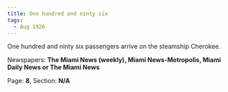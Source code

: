 ```yaml
---  
title: One hundred and ninty six  
tags:  
  - Aug 1926  
---  
```

  
One hundred and ninty six passengers arrive on the steamship Cherokee.  
  
Newspapers: **The Miami News (weekly), Miami News-Metropolis, Miami Daily News or The Miami News**  
  
Page: **8**, Section: **N/A** 
